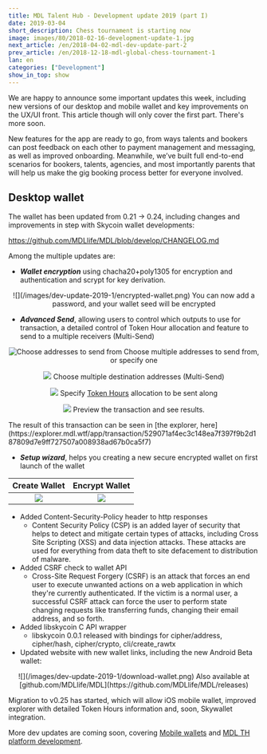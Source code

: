 ```yaml
---
title: MDL Talent Hub - Development update 2019 (part I)
date: 2019-03-04
short_description: Chess tournament is starting now
image: images/80/2018-02-16-development-update-1.jpg
next_article: /en/2018-04-02-mdl-dev-update-part-2
prev_article: /en/2018-12-18-mdl-global-chess-tournament-1
lan: en
categories: ["Development"]
show_in_top: show
---
```


We are happy to announce some important updates this week, including new versions of our desktop and mobile wallet and key improvements on the UX/UI front. This article though will only cover the first part. There's more soon.

New features for the app are ready to go, from ways talents and bookers can post feedback on each other to payment management and messaging, as well as improved onboarding. Meanwhile, we’ve built full end-to-end scenarios for bookers, talents, agencies, and most importantly parents that will help us make the gig booking process better for everyone involved.

## Desktop wallet
The wallet has been updated from  0.21 -> 0.24, including changes and improvements in step with Skycoin wallet developments:

https://github.com/MDLlife/MDL/blob/develop/CHANGELOG.md

Among the multiple updates are:

 - _***Wallet encryption***_ using chacha20+poly1305 for encryption and authentication and scrypt for key derivation.
<center>
  ![](/images/dev-update-2019-1/encrypted-wallet.png)
  You can now add a password, and your wallet seed will be encrypted
</center>

 - _***Advanced Send***_, allowing users to control which outputs to use for transaction, a detailed control of Token Hour allocation and feature to send to a multiple receivers (Multi-Send)

 <center>

 ![Choose addresses to send from](/images/dev-update-2019-1/choose-addr.png)
 Choose multiple addresses to send from, or specify one

 ![](/images/dev-update-2019-1/multiple-dest.png)
 Choose multiple destination addresses (Multi-Send)

 ![](/images/dev-update-2019-1/tokenhour-alloc.png)
 Specify [Token Hours](https://mdl.wtf/en/2018-05-06-what-is-the-mdl-token-hour-economy/) allocation to be sent along

 ![](/images/dev-update-2019-1/preview.png)
 Preview the transaction and see results.

 </center>
The result of this transaction can be seen in  [the explorer, here](https://explorer.mdl.wtf/app/transaction/529071af4ec3c148ea7f397f9b2d187809d7e9ff727507a008938ad67b0ca5f7)

 - _***Setup wizard***_, helps you creating a new secure encrypted wallet on first launch of the wallet

  Create Wallet              |   Encrypt Wallet
  :-------------------------:|:-------------------------:
  ![](/images/dev-update-2019-1/wizard-1.png)  |  ![](/images/dev-update-2019-1/wizard-3.png)

 - Added Content-Security-Policy header to http responses
   - Content Security Policy (CSP) is an added layer of security that helps to detect and mitigate certain types of attacks, including Cross Site Scripting (XSS) and data injection attacks. These attacks are used for everything from data theft to site defacement to distribution of malware.
 - Added CSRF check to wallet API
   - Cross-Site Request Forgery (CSRF) is an attack that forces an end user to execute unwanted actions on a web application in which they're currently authenticated.  If the victim is a normal user, a successful CSRF attack can force the user to perform state changing requests like transferring funds, changing their email address, and so forth.
 - Added libskycoin C API wrapper
   - libskycoin 0.0.1 released with bindings for cipher/address, cipher/hash, cipher/crypto, cli/create_rawtx
 - Updated website with new wallet links, including the new Android Beta wallet:

 <center>
  ![](/images/dev-update-2019-1/download-wallet.png)
  Also available at [github.com/MDLlife/MDL](https://github.com/MDLlife/MDL/releases)
 </center>

Migration to v0.25 has started, which will allow iOS mobile wallet, improved explorer with detailed Token Hours information and, soon, Skywallet integration.

More dev updates are coming soon, covering [Mobile wallets](https://play.google.com/store/apps/details?id=live.mdl.wallet) and [MDL TH platform development](https://mdl.live).
